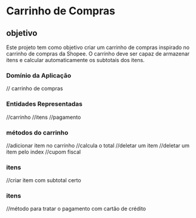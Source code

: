 # Carrinho de Compras

## objetivo

Este projeto tem como objetivo criar um carrinho de compras inspirado no carrinho de compras da Shopee. O carrinho deve ser capaz de armazenar itens e calcular automaticamente os subtotais dos itens.


### Domínio da Aplicação

//  carrinho  de compras

### Entidades Representadas
//carrinho 
//itens
//pagamento

### métodos do carrinho
//adicionar item no carrinho
//calcula o total
//deletar um item 
//deletar um item pelo index
//cupom fiscal

### itens

//criar item com subtotal certo

### itens

//método para tratar o pagamento com cartão de crédito